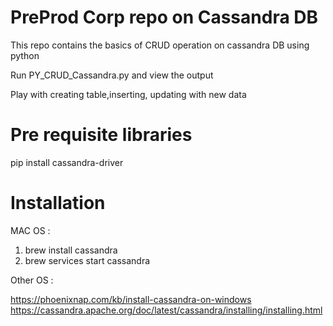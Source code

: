 # PreProd Corp repo on Cassandra DB

This repo contains the basics of CRUD operation on cassandra DB using python

Run PY_CRUD_Cassandra.py and view the output

Play with creating table,inserting, updating with new data

# Pre requisite libraries 

pip install cassandra-driver

# Installation

MAC OS : 
1) brew install cassandra
2) brew services start cassandra 

Other OS :

https://phoenixnap.com/kb/install-cassandra-on-windows
https://cassandra.apache.org/doc/latest/cassandra/installing/installing.html





